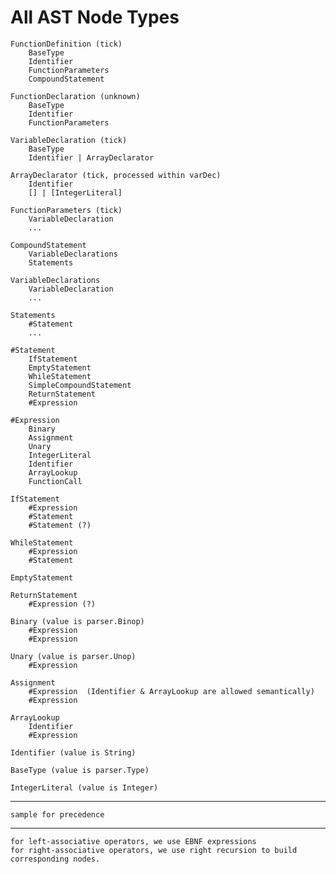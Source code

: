 All AST Node Types
==================

    FunctionDefinition (tick)
        BaseType
        Identifier
        FunctionParameters
        CompoundStatement

    FunctionDeclaration (unknown)
        BaseType
        Identifier
        FunctionParameters

    VariableDeclaration (tick)
        BaseType
        Identifier | ArrayDeclarator

    ArrayDeclarator (tick, processed within varDec)
        Identifier
        [] | [IntegerLiteral]

    FunctionParameters (tick)
        VariableDeclaration
        ...

    CompoundStatement
        VariableDeclarations
        Statements

    VariableDeclarations
        VariableDeclaration
        ...

    Statements
        #Statement
        ...

    #Statement
        IfStatement
        EmptyStatement
        WhileStatement
        SimpleCompoundStatement
        ReturnStatement
        #Expression

    #Expression
        Binary
        Assignment
        Unary
        IntegerLiteral
        Identifier
        ArrayLookup
        FunctionCall

    IfStatement
        #Expression
        #Statement
        #Statement (?)

    WhileStatement
        #Expression
        #Statement

    EmptyStatement

    ReturnStatement
        #Expression (?)

    Binary (value is parser.Binop)
        #Expression
        #Expression

    Unary (value is parser.Unop)
        #Expression

    Assignment
        #Expression  (Identifier & ArrayLookup are allowed semantically)
        #Expression

    ArrayLookup
        Identifier
        #Expression

    Identifier (value is String)

    BaseType (value is parser.Type)

    IntegerLiteral (value is Integer)

--------
    sample for precedence

----------
    for left-associative operators, we use EBNF expressions
    for right-associative operators, we use right recursion to build corresponding nodes.

